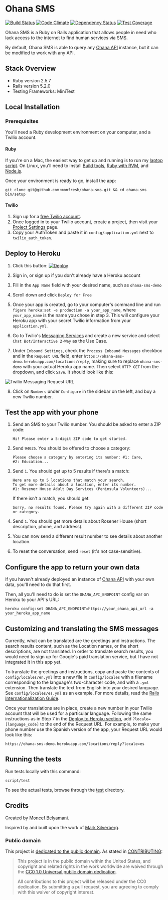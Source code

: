 # Ohana SMS

[![Build Status](https://travis-ci.org/monfresh/ohana-sms.png?branch=master)](https://travis-ci.org/monfresh/ohana-sms) [![Code Climate](https://codeclimate.com/github/monfresh/ohana-sms/badges/gpa.svg)](https://codeclimate.com/github/monfresh/ohana-sms) [![Dependency Status](https://gemnasium.com/monfresh/ohana-sms.svg)](https://gemnasium.com/monfresh/ohana-sms) [![Test Coverage](https://codeclimate.com/github/monfresh/ohana-sms/badges/coverage.svg)](https://codeclimate.com/github/monfresh/ohana-sms)

Ohana SMS is a Ruby on Rails application that allows people in need who lack
access to the internet to find human services via SMS.

By default, Ohana SMS is able to query any [Ohana API][ohana-api] instance,
but it can be modified to work with any API.

[ohana-api]: https://github.com/codeforamerica/ohana-api

## Stack Overview

* Ruby version 2.5.7
* Rails version 5.2.0
* Testing Frameworks: MiniTest

## Local Installation

### Prerequisites
You'll need a Ruby development environment on your computer, and a Twilio account.

#### Ruby
If you're on a Mac, the easiest way to get up and running is to run my
[laptop script](https://github.com/monfresh/laptop). On Linux, you'll need to
install [Build tools][build-tools], [Ruby with RVM][ruby], and [Node.js][node].

Once your environment is ready to go, install the app:

```
git clone git@github.com:monfresh/ohana-sms.git && cd ohana-sms
bin/setup
```

[build-tools]: https://github.com/codeforamerica/howto/blob/master/Build-Tools.md
[ruby]: https://github.com/codeforamerica/howto/blob/master/Ruby.md
[node]: https://github.com/codeforamerica/howto/blob/master/Node.js.md

#### Twilio
1. Sign up for a [free Twilio account](https://twilio.com/try-twilio).
2. Once logged in to your Twilio account, create a project, then visit your
[Project Settings][settings] page.
3. Copy your AuthToken and paste it in `config/application.yml`
next to `twilio_auth_token`.

[settings]: https://www.twilio.com/console/project/settings

## Deploy to Heroku

1. Click this button: [![Deploy](https://www.herokucdn.com/deploy/button.png)](https://heroku.com/deploy)

2. Sign in, or sign up if you don't already have a Heroku account

3. Fill in the `App Name` field with your desired name, such as `ohana-sms-demo`

4. Scroll down and click `Deploy for Free`

5. Once your app is created, go to your computer's command line
and run `figaro heroku:set -e production -a your_app_name`,
where `your_app_name` is the name you chose in step 3.
This will configure your Heroku app with your secret Twilio information
from your `application.yml`.

6. Go to Twilio's [Messaging Services](https://www.twilio.com/console/sms/services)
and create a new service and select `Chat Bot/Interactive 2-Way` as the Use Case.

7. Under `Inbound Settings`, check the `Process Inbound Messages` checkbox and
in the `Request URL` field, enter
`https://ohana-sms-demo.herokuapp.com/locations/reply`, making sure to
replace `ohana-sms-demo` with your actual Heroku app name. Then select
`HTTP GET` from the dropdown, and click `Save`. It should look like this:

![Twilio Messaging Request URL](https://cl.ly/2E0Y0H2b3Q0M/download/Screen%20Shot%202018-06-30%20at%2011.12.03%20PM.png)

8. Click on `Numbers` under `Configure` in the sidebar on the left, and buy a new Twilio number.

## Test the app with your phone

1. Send an SMS to your Twilio number. You should be asked to enter a ZIP code:
   ```
   Hi! Please enter a 5-digit ZIP code to get started.
   ```

2. Send `94025`. You should be offered to choose a category:
   ```
   Please choose a category by entering its number: #1: Care,
   #2: Education...
   ```

3. Send `1`. You should get up to 5 results if there's a match:
   ```
   Here are up to 5 locations that match your search.
   To get more details about a location, enter its number.
   #1: Rosener House Adult Day Services (Peninsula Volunteers)...
   ```
   If there isn't a match, you should get:
   ```
   Sorry, no results found. Please try again with a different ZIP code or category.
   ```

4. Send `1`. You should get more details about Rosener House
(short description, phone, and address).

5. You can now send a different result number to see details about another location.

6. To reset the conversation, send `reset` (it's not case-sensitive).

## Configure the app to return your own data
If you haven't already deployed an instance of [Ohana API][ohana-api] with
your own data, you'll need to do that first.

Then, all you'll need to do is set the `OHANA_API_ENDPOINT` config var on
Heroku to your API's URL:

```
heroku config:set OHANA_API_ENDPOINT=https://your_ohana_api_url -a your_heroku_app_name
```

[ohana-api]: https://github.com/codeforamerica/ohana-api

## Customizing and translating the SMS messages

Currently, what can be translated are the greetings and instructions.
The search results content, such as the Location names, or the short
descriptions, are not translated. In order to translate search results,
you would need to sign up for Google's paid translation service, but I
have not integrated it in this app yet.

To translate the greetings and instructions, copy and paste the contents of
`config/locales/en.yml` into a new file in `config/locales` with a filename
corresponding to the language's two-character code, and with a `.yml`
extension. Then translate the text from English into your desired language.
See `config/locales/es.yml` as an example. For more details, read the
[Rails Internationalization Guide](http://guides.rubyonrails.org/i18n.html).

Once your translations are in place, create a new number in your Twilio account
that will be used for a particular language. Following the same instructions
as in Step 7 in the [Deploy to Heroku section](#deploy-to-heroku), add `?locale=[language_code]` to
the end of the Request URL. For example, to make your phone number use the
Spanish version of the app, your Request URL would look like this:
```
https://ohana-sms-demo.herokuapp.com/locations/reply?locale=es
```

## Running the tests

Run tests locally with this command:

    script/test

To see the actual tests, browse through the [test] directory.

[test]: https://github.com/monfresh/ohana-sms/tree/master/test

Credits
-------

Created by [Moncef Belyamani](https://twitter.com/monfresh).

Inspired by and built upon the work of
[Mark Silverberg](https://github.com/marks/ohana-sms).

### Public domain

This project is [dedicated to the public domain](LICENSE.md).
As stated in [CONTRIBUTING](CONTRIBUTING.md):

> This project is in the public domain within the United States, and copyright
> and related rights in the work worldwide are waived through the
> [CC0 1.0 Universal public domain dedication][CC0].
>
> All contributions to this project will be released under the CC0 dedication.
> By submitting a pull request, you are agreeing to comply with this waiver of
> copyright interest.

[CC0]: https://creativecommons.org/publicdomain/zero/1.0/
